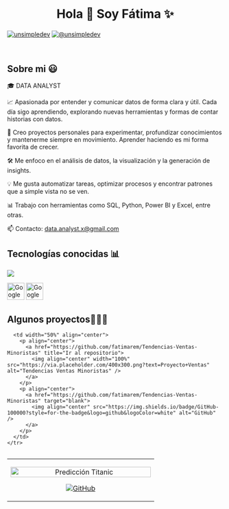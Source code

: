 <h1 align="center">Hola 👋  Soy Fátima ✨ </h1> 

<p align="left">
<a href="www.linkedin.com/in/fatima-remmal" target="blank"><img align="center" src="https://img.shields.io/badge/LinkedIn-0077B5?style=for-the-badge&logo=linkedin&logoColor=white" alt="unsimpledev"/></a>
<a href = "mailto:fatimamremmal@gmail.com" target="blank"><img align="center" src="https://img.shields.io/badge/Gmail-D14836?style=for-the-badge&logo=gmail&logoColor=white" alt="@unsimpledev"  /></a>
  </p>
<br>
<h2>Sobre mi 😃</h2>
<!--Intro start-->

<p align="left">
🎓 DATA ANALYST

📈 Apasionada por entender y comunicar datos de forma clara y útil. Cada día sigo aprendiendo, explorando nuevas herramientas y formas de contar historias con datos.

🧠 Creo proyectos personales para experimentar, profundizar conocimientos y mantenerme siempre en movimiento. Aprender haciendo es mi forma favorita de crecer.

🛠️ Me enfoco en el análisis de datos, la visualización y la generación de insights.

💡 Me gusta automatizar tareas, optimizar procesos y encontrar patrones que a simple vista no se ven.

📊 Trabajo con herramientas como SQL, Python, Power BI y Excel, entre otras. 

📫 Contacto: data.analyst.x@gmail.com
<h2>Tecnologías conocidas 📊</h2>
<!-- Data Analyst tech stack icons -->
<p align="left">
  <a href="https://skillicons.dev">
    <img src="https://skillicons.dev/icons?i=python,sql,excel,pandas,numpy,matplotlib,seaborn,tableau,powerbi,r,git,github&perline=10" />
  </a>
</p>
<p align="left">
  <img src="https://upload.wikimedia.org/wikipedia/commons/a/a3/Google_Analytics_logo_2023.svg" alt="Google Analytics" width="40" height="40" />
  <img src="https://upload.wikimedia.org/wikipedia/commons/0/0e/Google_Looker_Studio_logo.svg" alt="Google Looker Studio" width="40" height="40" />
</p>
<!-------------------------->
<div id="proyectos">
  <h2>Algunos proyectos👨🏻‍💻</h2>
  
  <table align="left">
    <tr border="none">
      <td width="50%" align="center">
        <p align="center">
          <a href="https://github.com/fatimarem/Titanic-Machine-Learning-" title="Ir al repositorio">
            <img align="center" width="100%" src="https://via.placeholder.com/400x300.png?text=Proyecto+Titanic" alt="Predicción Titanic" />
          </a>
        </p>
        <p align="center">
          <a href="https://github.com/fatimarem/Titanic-Machine-Learning-" target="blank">
            <img align="center" src="https://img.shields.io/badge/GitHub-100000?style=for-the-badge&logo=github&logoColor=white" alt="GitHub" />
          </a>
        </p>
      </td>

      <td width="50%" align="center">
        <p align="center">
          <a href="https://github.com/fatimarem/Tendencias-Ventas-Minoristas" title="Ir al repositorio">
            <img align="center" width="100%" src="https://via.placeholder.com/400x300.png?text=Proyecto+Ventas" alt="Tendencias Ventas Minoristas" />
          </a>
        </p>
        <p align="center">
          <a href="https://github.com/fatimarem/Tendencias-Ventas-Minoristas" target="blank">
            <img align="center" src="https://img.shields.io/badge/GitHub-100000?style=for-the-badge&logo=github&logoColor=white" alt="GitHub" />
          </a>
        </p>
      </td>
    </tr>
  </table>
</div>
